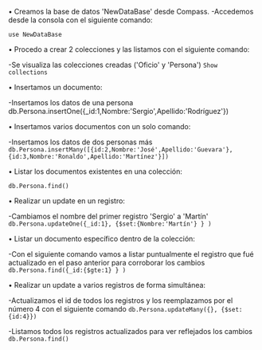 • Creamos la base de datos 'NewDataBase' desde Compass.
-Accedemos desde la consola con el siguiente comando:

`use NewDataBase`



• Procedo a crear 2 colecciones y las listamos con el siguiente comando:

-Se visualiza las colecciones creadas ('Oficio' y 'Persona')
`Show collections`



• Insertamos un documento:

-Insertamos los datos de una persona
db.Persona.insertOne({_id:1,Nombre:'Sergio',Apellido:'Rodríguez'})



• Insertamos varios documentos con un solo comando:

-Insertamos los datos de dos personas más
`db.Persona.insertMany([{id:2,Nombre:'José',Apellido:'Guevara'},{id:3,Nombre:'Ronaldo',Apellido:'Martínez'}])`



• Listar los documentos existentes en una colección:

`db.Persona.find()`



• Realizar un update en un registro:

-Cambiamos el nombre del primer registro 'Sergio' a 'Martín'
`db.Persona.updateOne({_id:1}, {$set:{Nombre:'Martín'} } )`



• Listar un documento específico dentro de la colección:

-Con el siguiente comando vamos a listar puntualmente el registro que fué actualizado en el paso anterior para corroborar los cambios
`db.Persona.find({_id:{$gte:1} } )`



• Realizar un update a varios registros de forma simultánea:

-Actualizamos el id de todos los registros y los reemplazamos por el número 4 con el siguiente comando
`db.Persona.updateMany({}, {$set: {id:4}})`

-Listamos todos los registros actualizados para ver reflejados los cambios
`db.Persona.find()`


